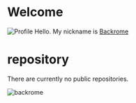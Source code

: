 ﻿# Welcome
![Profile](https://s2.uupload.ir/files/20221223_070509_aal.png)
Hello. My nickname is [Backrome](https://github.com/backrome)

# repository

There are currently no public repositories.

 ![backrome](https://s2.uupload.ir/files/img_20221111_213053_491_db3c.jpg)
